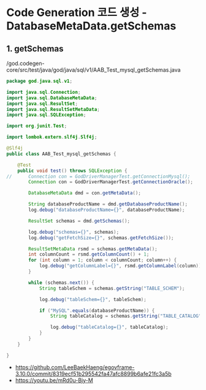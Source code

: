 # Code Generation 코드 생성 - DatabaseMetaData.getSchemas

## 1. getSchemas

/god.codegen-core/src/test/java/god/java/sql/v1/AAB_Test_mysql_getSchemas.java

```java
package god.java.sql.v1;

import java.sql.Connection;
import java.sql.DatabaseMetaData;
import java.sql.ResultSet;
import java.sql.ResultSetMetaData;
import java.sql.SQLException;

import org.junit.Test;

import lombok.extern.slf4j.Slf4j;

@Slf4j
public class AAB_Test_mysql_getSchemas {

	@Test
	public void test() throws SQLException {
//		Connection con = GodDriverManagerTest.getConnectionMysql();
		Connection con = GodDriverManagerTest.getConnectionOracle();

		DatabaseMetaData dmd = con.getMetaData();

		String databaseProductName = dmd.getDatabaseProductName();
		log.debug("databaseProductName={}", databaseProductName);

		ResultSet schemas = dmd.getSchemas();

		log.debug("schemas={}", schemas);
		log.debug("getFetchSize={}", schemas.getFetchSize());

		ResultSetMetaData rsmd = schemas.getMetaData();
		int columnCount = rsmd.getColumnCount() + 1;
		for (int column = 1; column < columnCount; column++) {
			log.debug("getColumnLabel={}", rsmd.getColumnLabel(column));
		}

		while (schemas.next()) {
			String tableSchem = schemas.getString("TABLE_SCHEM");

			log.debug("tableSchem={}", tableSchem);

			if ("MySQL".equals(databaseProductName)) {
				String tableCatalog = schemas.getString("TABLE_CATALOG");

				log.debug("tableCatalog={}", tableCatalog);
			}
		}
	}

}
```

- https://github.com/LeeBaekHaeng/egovframe-3.10.0/commit/8319ecf51b295542fa47afc8899b6afe21fc3a5b
- https://youtu.be/mRd0u-Bjy-M
